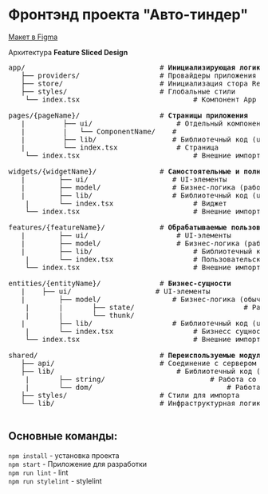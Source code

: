 # Фронтэнд проекта "Авто-тиндер"

[Макет в Figma](https://www.figma.com/file/lccYj5aztjpRBpeLNTQl3G/AutoTinder?node-id=0%3A1)

Архитектура **Feature Sliced Design**

<pre>
app/                                # <b>Инициализирующая логика приложения</b>
   ├── providers/                   # Провайдеры приложения (Store, BrowserRouter...)
   ├── store/                       # Инициализация стора Redux
   ├── styles/                      # Глобальные стили 
	└── index.tsx							# Компонент App

pages/{pageName}/                   # <b>Страницы приложения</b>
   |		 ├── ui/                 	# Отдельный компоненты страницы
   |		 |   └── ComponentName/    # 
   |		 ├── lib/                  # Библиотечный код (utils/helpers/types)
   |		 └── index.tsx            	# Страница
	└── index.tsx							# Внешние импорты	

widgets/{widgetName}/               # <b>Самостоятельные и полноценные блоки для страниц</b>
   | 		├── ui/                    # UI-элементы
   | 		├── model/                 # Бизнес-логика (работа со стором)
   | 		├── lib/                   # Библиотечный код (utils/helpers/types)
	| 		└── index.tsx 					# Виджет
	└── index.tsx							# Внешние импорты

features/{featureName}/            	# <b>Обрабатываемые пользовательские сценарии</b>
   | 		├── ui/           			# UI-элементы
   | 		├── model/        			# Бизнес-логика (работа со стором)
   | 		├── lib/         				# Библиотечный код (utils/helpers/types)
	| 		└── index.tsx 					# Пользовательский сценарий
	└── index.tsx							# Внешние импорты

entities/{entityName}/              # <b>Бизнес-сущности</b>
   |  	├── ui/                    # UI-элементы
   |		├── model/                 # Бизнес-логика (обычно работа со стейт-менеджером)
	|		|		├── state/							# Работа со строками
	|		|		└── thunk/								# Работа с домом
   |		├── lib/                   # Библиотечный код (utils/helpers/types)
	|		└── index.tsx 					# Бизнесс сущность
	└── index.tsx							# Внешние импорты

shared/                             # <b>Переиспользуемые модули, без привязки к бизнес-логике</b>
   ├── api/                        	# Соединение с сервером
   ├── lib/                  			# Библиотечный код (utils/helpers/types)
	| 		├── string/							# Работа со строками
	|		└── dom/								# Работа с домом
   ├── styles/                     	# Стили для импорта
   └── lib/                        	# Инфраструктурная логика (utils/helpers/types)
     
</pre>

## Основные команды:

`npm install` - установка проекта  
`npm start` - Приложение для разработки  
`npm run lint` - lint  
`npm run stylelint` - stylelint